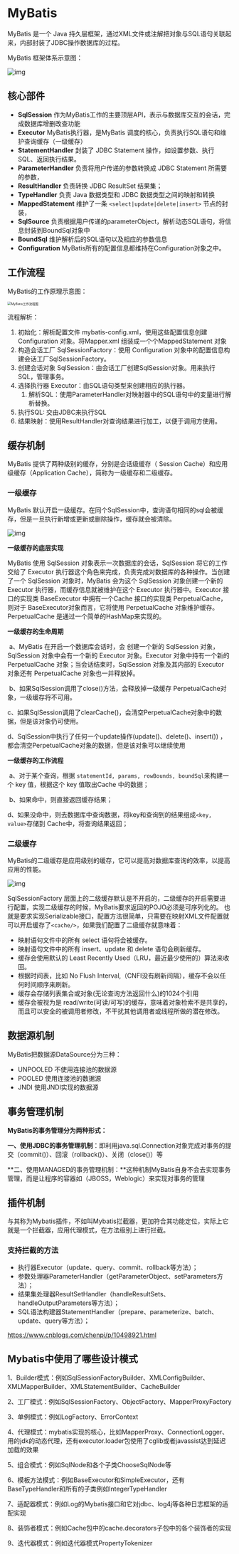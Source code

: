 # MyBatis

MyBatis 是一个 Java 持久层框架，通过XML文件或注解把对象与SQL语句关联起来，内部封装了JDBC操作数据库的过程。	

MyBatis 框架体系示意图：

![img](assets/SouthEast.png)

## 核心部件

- **SqlSession** 作为MyBatis工作的主要顶层API，表示与数据库交互的会话，完成数据库增删改查功能
- **Executor** MyBatis执行器，是MyBatis 调度的核心，负责执行SQL语句和维护查询缓存（一级缓存）
- **StatementHandler**  封装了 JDBC Statement 操作，如设置参数、执行SQL、返回执行结果。
- **ParameterHandler**  负责将用户传递的参数转换成 JDBC Statement 所需要的参数，
- **ResultHandler**  负责转换 JDBC ResultSet 结果集；
- **TypeHandler** 负责 Java 数据类型和 JDBC 数据类型之间的映射和转换
- **MappedStatement**  维护了一条 `<select|update|delete|insert>` 节点的封装，
- **SqlSource** 负责根据用户传递的parameterObject，解析动态SQL语句，将信息封装到BoundSql对象中
- **BoundSql** 维护解析后的SQL语句以及相应的参数信息
- **Configuration** MyBatis所有的配置信息都维持在Configuration对象之中。

## 工作流程

MyBatis的工作原理示意图：

<img src="assets/MyBatisWorkFlow.png" alt="MyBatis工作流程图" style="zoom:50%;" />

流程解析：

1. 初始化：解析配置文件 mybatis-config.xml，使用这些配置信息创建 Configuration 对象。将Mapper.xml 组装成一个个MappedStatement 对象
2. 构造会话工厂 SqlSessionFactory：使用 Configuration 对象中的配置信息构建会话工厂SqlSessionFactory。
3. 创建会话对象 SqlSession：由会话工厂创建SqlSession对象。用来执行SQL，管理事务。
4. 选择执行器 Executor：由SQL语句类型来创建相应的执行器。
   1. 解析SQL：使用ParameterHandler对映射器中的SQL语句中的变量进行解析替换。
5. 执行SQL:  交由JDBC来执行SQL
6. 结果映射：使用ResultHandler对查询结果进行加工，以便于调用方使用。

## 缓存机制

MyBatis 提供了两种级别的缓存，分别是会话级缓存（ Session Cache）和应用级缓存（Application Cache），简称为一级缓存和二级缓存。

### 一级缓存

MyBatis 默认开启一级缓存。在同个SqlSession中，查询语句相同的sql会被缓存，但是一旦执行新增或更新或删除操作，缓存就会被清除。

![img](assets/1254583-20171026214546023-1354746770.png)

**一级缓存的底层实现**

MyBatis 使用 SqlSession 对象表示一次数据库的会话，SqlSession 将它的工作交给了 Executor 执行器这个角色来完成，负责完成对数据库的各种操作。当创建了一个 SqlSession 对象时，MyBatis 会为这个 SqlSession 对象创建一个新的 Executor 执行器，而缓存信息就被维护在这个 Executor 执行器中。Executor 接口的实现类 BaseExecutor 中拥有一个Cache 接口的实现类 PerpetualCache，则对于 BaseExecutor对象而言，它将使用 PerpetualCache 对象维护缓存。PerpetualCache 是通过一个简单的HashMap来实现的。



**一级缓存的生命周期**

​	a、MyBatis 在开启一个数据库会话时，会 创建一个新的 SqlSession 对象，SqlSession 对象中会有一个新的 Executor 对象。Executor 对象中持有一个新的 PerpetualCache 对象；当会话结束时，SqlSession 对象及其内部的 Executor 对象还有 PerpetualCache 对象也一并释放掉。

​	b、如果SqlSession调用了close()方法，会释放掉一级缓存 PerpetualCache对象，一级缓存将不可用。

​	c、如果SqlSession调用了clearCache()，会清空PerpetualCache对象中的数据，但是该对象仍可使用。

​	d、SqlSession中执行了任何一个update操作(update()、delete()、insert()) ，都会清空PerpetualCache对象的数据，但是该对象可以继续使用

**一级缓存的工作流程**

​	a、对于某个查询，根据 `statementId, params, rowBounds, boundSql`来构建一个 key 值，根据这个 key 值取出Cache 中的数据；

​	b、如果命中，则直接返回缓存结果；

​	d、如果没命中，则去数据库中查询数据，将key和查询到的结果组成`<key, value>`存储到 Cache中，将查询结果返回；

### 二级缓存

MyBatis的二级缓存是应用级别的缓存，它可以提高对数据库查询的效率，以提高应用的性能。

![img](assets/1254583-20171029185910164-1823278112.png)

SqlSessionFactory 层面上的二级缓存默认是不开启的，二级缓存的开启需要进行配置，实现二级缓存的时候，MyBatis要求返回的POJO必须是可序列化的。 也就是要求实现Serializable接口，配置方法很简单，只需要在映射XML文件配置就可以开启缓存了`<cache/>`，如果我们配置了二级缓存就意味着：

- 映射语句文件中的所有 select 语句将会被缓存。
- 映射语句文件中的所有 insert、update 和 delete 语句会刷新缓存。
- 缓存会使用默认的 Least Recently Used（LRU，最近最少使用的）算法来收回。
- 根据时间表，比如 No Flush Interval,（CNFI没有刷新间隔），缓存不会以任何时间顺序来刷新。
- 缓存会存储列表集合或对象(无论查询方法返回什么)的1024个引用
- 缓存会被视为是 read/write(可读/可写)的缓存，意味着对象检索不是共享的，而且可以安全的被调用者修改，不干扰其他调用者或线程所做的潜在修改。

## 数据源机制

MyBatis把数据源DataSource分为三种：

* UNPOOLED   不使用连接池的数据源
* POOLED   使用连接池的数据源
* JNDI      使用JNDI实现的数据源

## 事务管理机制

**MyBatis的事务管理分为两种形式：**

**一、使用JDBC的事务管理机制**：即利用java.sql.Connection对象完成对事务的提交（commit()）、回滚（rollback()）、关闭（close()）等

**二、使用MANAGED的事务管理机制：**这种机制MyBatis自身不会去实现事务管理，而是让程序的容器如（JBOSS，Weblogic）来实现对事务的管理

## 插件机制

与其称为Mybatis插件，不如叫Mybatis拦截器，更加符合其功能定位，实际上它就是一个拦截器，应用代理模式，在方法级别上进行拦截。

### 支持拦截的方法

- 执行器Executor（update、query、commit、rollback等方法）；
- 参数处理器ParameterHandler（getParameterObject、setParameters方法）；
- 结果集处理器ResultSetHandler（handleResultSets、handleOutputParameters等方法）；
- SQL语法构建器StatementHandler（prepare、parameterize、batch、update、query等方法）；

https://www.cnblogs.com/chenpi/p/10498921.html

## Mybatis中使用了哪些设计模式

1、Builder模式：例如SqlSessionFactoryBuilder、XMLConfigBuilder、XMLMapperBuilder、XMLStatementBuilder、CacheBuilder

2、工厂模式：例如SqlSessionFactory、ObjectFactory、MapperProxyFactory

3、单例模式：例如LogFactory、ErrorContext

4、代理模式：mybatis实现的核心，比如MapperProxy、ConnectionLogger、用的jdk的动态代理，还有executor.loader包使用了cglib或者javassist达到延迟加载的效果

5、组合模式：例如SqlNode和各个子类ChooseSqlNode等

6、模板方法模式：例如BaseExecutor和SimpleExecutor，还有BaseTypeHandler和所有的子类例如IntegerTypeHandler

7、适配器模式：例如Log的Mybatis接口和它对jdbc、log4j等各种日志框架的适配实现

8、装饰者模式：例如Cache包中的cache.decorators子包中的各个装饰者的实现

9、迭代器模式：例如迭代器模式PropertyTokenizer

